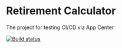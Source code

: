 # Retirement Calculator
The project for testing CI/CD via App Center 

[![Build status](https://build.appcenter.ms/v0.1/apps/16141a3a-4347-48c5-a944-c5d28be636d7/branches/dev/badge)](https://appcenter.ms)
